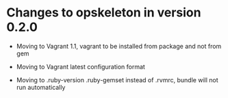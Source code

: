 # Changes to opskeleton in version 0.2.0

* Moving to Vagrant 1.1, vagrant to be installed from package and not from gem

* Moving to Vagrant latest configuration format

* Moving to .ruby-version .ruby-gemset instead of .rvmrc, bundle will not run automatically
